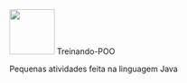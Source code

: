 <div><img src="https://cdn.jsdelivr.net/gh/devicons/devicon/icons/java/java-original-wordmark.svg" height="80" width="80"/> Treinando-POO

Pequenas atividades feita na linguagem Java 

